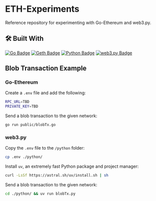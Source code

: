 # ETH-Experiments

Reference repository for experimenting with Go-Ethereum and web3.py.

## 🛠 Built With

[![Go Badge](https://img.shields.io/badge/Go-00ADD8?logo=go&logoColor=fff&style=for-the-badge)](https://go.dev/)
[![Geth Badge](https://img.shields.io/badge/Geth-3C3C3D?logo=ethereum&logoColor=fff&style=for-the-badge)](https://geth.ethereum.org/)
[![Python Badge](https://img.shields.io/badge/Python-3776AB?logo=python&logoColor=fff&style=for-the-badge)](https://www.python.org/)
[![web3.py Badge](https://img.shields.io/badge/web3.py-3C3C3D?logo=ethereum&logoColor=fff&style=for-the-badge)](https://web3py.readthedocs.io/en/stable/)

## Blob Transaction Example

### Go-Ethereum

Create a `.env` file and add the following:

```sh
RPC_URL=TBD
PRIVATE_KEY=TBD
```

Send a blob transaction to the given network:

```sh
go run public/blobTx.go
```

### web3.py

Copy the `.env` file to the `/python` folder:

```sh
cp .env ./python/
```

Install `uv`, an extremely fast Python package and project manager:

```sh
curl -LsSf https://astral.sh/uv/install.sh | sh
```

Send a blob transaction to the given network:

```sh
cd ./python/ && uv run blobTx.py
```
